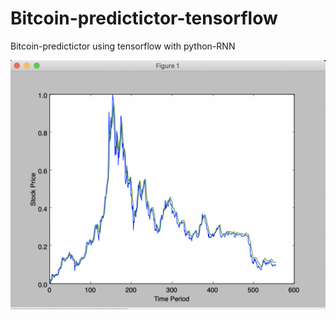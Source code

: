 # Bitcoin-predictictor-tensorflow
Bitcoin-predictictor using tensorflow with python-RNN

![Alt text](https://github.com/LeeGitaek/Bitcoin-predictictor-tensorflow/blob/master/%E1%84%89%E1%85%B3%E1%84%8F%E1%85%B3%E1%84%85%E1%85%B5%E1%86%AB%E1%84%89%E1%85%A3%E1%86%BA%202019-01-22%20%E1%84%8B%E1%85%A9%E1%84%92%E1%85%AE%2010.17.13.png)
